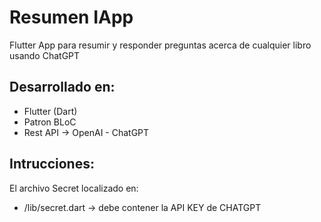 # Resumen IApp
Flutter App para resumir y responder preguntas acerca de cualquier libro usando ChatGPT

## Desarrollado en:
- Flutter (Dart)
- Patron BLoC
- Rest API -> OpenAI - ChatGPT

## Intrucciones:
El archivo Secret localizado en:
- /lib/secret.dart -> debe contener la API KEY de CHATGPT
